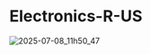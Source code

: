# Electronics-R-US
![2025-07-08_11h50_47](https://github.com/user-attachments/assets/e62a5433-3035-47d6-b595-4d4fd44ed54b)
